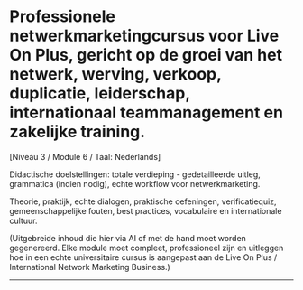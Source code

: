 # Professionele netwerkmarketingcursus voor Live On Plus, gericht op de groei van het netwerk, werving, verkoop, duplicatie, leiderschap, internationaal teammanagement en zakelijke training.


[Niveau 3 / Module 6 / Taal: Nederlands]

Didactische doelstellingen: totale verdieping - gedetailleerde uitleg, grammatica (indien nodig), echte workflow voor netwerkmarketing.

Theorie, praktijk, echte dialogen, praktische oefeningen, verificatiequiz, gemeenschappelijke fouten, best practices, vocabulaire en internationale cultuur.


(Uitgebreide inhoud die hier via AI of met de hand moet worden gegenereerd. Elke module moet compleet, professioneel zijn en uitleggen hoe in een echte universitaire cursus is aangepast aan de Live On Plus / International Network Marketing Business.)

---